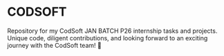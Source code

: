 # CODSOFT
Repository for my CodSoft JAN BATCH P26 internship tasks and projects. Unique code, diligent contributions, and looking forward to an exciting journey with the CodSoft team! 🚀
